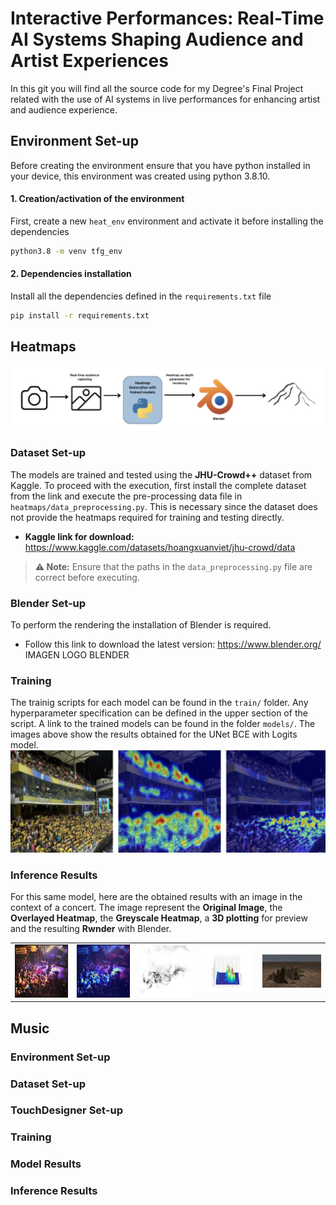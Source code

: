 # Interactive Performances: Real-Time AI Systems Shaping Audience and Artist Experiences
In this git you will find all the source code for my Degree's Final Project related with the use of AI systems in live performances for enhancing artist and audience experience.

## Environment Set-up
Before creating the environment ensure that you have python installed in your device, this environment was created using python 3.8.10.

#### 1. Creation/activation of the environment
First, create a new `heat_env` environment and activate it before installing the dependencies 
```bash
python3.8 -m venv tfg_env
```
#### 2. Dependencies installation 
Install all the dependencies defined in the `requirements.txt` file
```bash
pip install -r requirements.txt
```
## Heatmaps
![System's Pipeline](assets/blender_pipeline.png "System's Pipeline")
### Dataset Set-up

The models are trained and tested using the **JHU-Crowd++** dataset from Kaggle. To proceed with the execution, first install the complete dataset from the link and execute the pre-processing data file in `heatmaps/data_preprocessing.py`.
This is necessary since the dataset does not provide the heatmaps required for training and testing directly.


- **Kaggle link for download:** https://www.kaggle.com/datasets/hoangxuanviet/jhu-crowd/data  

> **⚠️ Note:** Ensure that the paths in the `data_preprocessing.py` file are correct before executing.

### Blender Set-up 
To perform the rendering the installation of Blender is required. 
- Follow this link to download the latest version: https://www.blender.org/
IMAGEN LOGO BLENDER

### Training
The trainig scripts for each model can be found in the `train/` folder. Any hyperparameter specification can be defined in the upper section of the script. A link to the trained models can be found in the folder `models/`. The images above show the results obtained for the UNet BCE with Logits model.
![UNet BCE with Logits training results](assets/training_bce_unet.png "UNet BCE with Logits training results")

### Inference Results
For this same model, here are the obtained results with an image in the context of a concert. The image represent the **Original Image**, the **Overlayed Heatmap**, the **Greyscale Heatmap**, a **3D plotting** for preview and the resulting **Rwnder** with Blender.
<table style="width:100%; border: none;">
  <tr>
    <td style="border: none; text-align:center;">
      <img src="assets/stand.jpg" alt="Original image" width="180">
    </td>
    <td style="border: none; text-align:center;">
      <img src="assets/heatmap_overlay_unet_bce.png" alt="Overlayed Heatmap" width="180">
    </td>
    <td style="border: none; text-align:center;">
      <img src="assets/heatmap_pure_grayscale_unet_bce.png" alt="Greyscale Heatmap" width="180">
    </td>
    <td style="border: none; text-align:center;">
      <img src="assets/3d_rotation_unet_bce.gif" alt="Preview" width="180">
    </td>
    <td style="border: none; text-align:center;">
      <img src="assets/stand_render.png" alt="Render" width="200">
    </td>
  </tr>
</table>

## Music
### Environment Set-up
### Dataset Set-up
### TouchDesigner Set-up
### Training
### Model Results
### Inference Results
